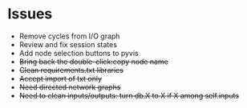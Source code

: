 # Issues 

- Remove cycles from I/O graph
- Review and fix session states
- Add node selection buttons to pyvis
- ~~Bring back the double-click:copy node name~~
- ~~Clean requirements.txt libraries~~
- ~~Accept import of txt only~~
- ~~Need directed network graphs~~
- ~~Need to clean inputs/outputs: turn db.X to X if X among self.inputs~~